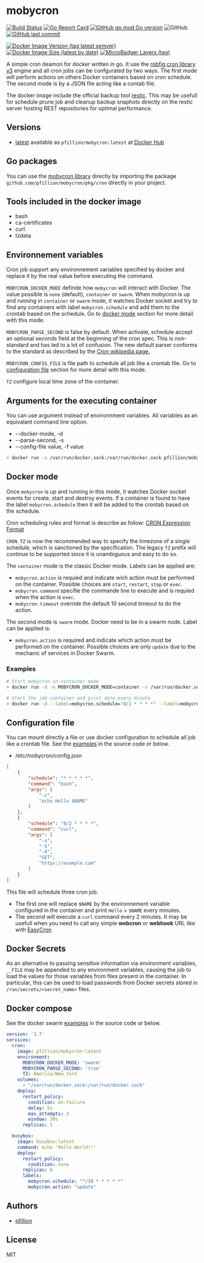 # mobycron

[![Build Status](https://drone.pfillion.com/api/badges/pfillion/mobycron/status.svg?branch=master)](https://drone.pfillion.com/pfillion/mobycron)
[![Go Report Card](https://goreportcard.com/badge/github.com/pfillion/mobycron)](https://goreportcard.com/report/github.com/pfillion/mobycron)
[![GitHub go.mod Go version](https://img.shields.io/github/go-mod/go-version/pfillion/mobycron)](https://golang.org/ "The Go Programming Language")
![GitHub](https://img.shields.io/github/license/pfillion/mobycron)
[![GitHub last commit](https://img.shields.io/github/last-commit/pfillion/mobycron?logo=github)](https://github.com/pfillion/mobycron "GitHub projet")

[![Docker Image Version (tag latest semver)](https://img.shields.io/docker/v/pfillion/mobycron/latest?logo=docker)](https://hub.docker.com/r/pfillion/mobycron "Docker Hub Repository")
[![Docker Image Size (latest by date)](https://img.shields.io/docker/image-size/pfillion/mobycron/latest?logo=docker)](https://microbadger.com/images/pfillion/mobycron "Get your own commit badge on microbadger.com")
[![MicroBadger Layers (tag)](https://img.shields.io/microbadger/layers/pfillion/mobycron/latest?logo=docker)](https://microbadger.com/images/pfillion/mobycron "Get your own commit badge on microbadger.com")

A simple cron deamon for docker written in go. It use the [robfig cron library v3](https://github.com/robfig/cron/tree/v3) engine and all cron jobs can be confgurated by two ways. The first mode will perform actions on others Docker containers based on cron schedule. The second mode is by a JSON file acting like a contab file.

The docker image include the official backup tool [restic](https://github.com/restic/restic). This may be usefull for schedule prune job and cleanup backup snaphots directly on the restic server hosting REST repositories for optimal performance.

## Versions

* [latest](https://github.com/pfillion/mobycron/tree/master) available as ```pfillion/mobycron:latest``` at [Docker Hub](https://hub.docker.com/r/pfillion/mobycron/)

## Go packages

You can use the [mobycron library](https://github.com/pfillion/mobycron) directly by importing the package ```github.com/pfillion/mobycron/pkg/cron``` directly in your project.

## Tools included in the docker image

* bash
* ca-certificates
* curl
* tzdata

## Environnement variables

Cron job support any environnement variables specified by docker and replace it by the real value before executing the command.

```MOBYCRON_DOCKER_MODE``` definde how ```mobycron``` will interact with Docker. The value possible is ```none``` (default), ```container``` or ```swarm```. When mobycron is up and running in ```container``` or ```swarm``` mode, it watches Docker socket and try to find any containers with label ```mobycron.schedule``` and add them to the crontab based on the schedule. Go to [docker mode](#docker-mode) section for more detail with this mode.

```MOBYCRON_PARSE_SECOND``` is false by default. When activate, schedule accept an optional seconds field at the beginning of the cron spec. This is non-standard and has led to a lot of confusion. The new default parser conforms to the standard as described by the [Cron wikipedia page.](https://en.wikipedia.org/wiki/Cron)

```MOBYCRON_CONFIG_FILE``` is file path to schedule all job like a crontab file. Go to [configuration file](#configuration-file) section for more detail with this mode.

```TZ``` configure local time zone of the container.

## Arguments for the executing container

You can use argument instead of environnment variables. All variables as an equivalant command line option.

* --docker-mode, -d
* --parse-second, -s
* --config-file value, -f value

```sh
> docker run -v /var/run/docker.sock:/var/run/docker.sock pfillion/mobycron:latest --docker-mode=true --parse-second=false
```

## Docker mode

Once ```mobycron``` is up and running in this mode, it watches Docker socket events for create, start and destroy events. If a container is found to have the label ```mobycron.schedule``` then it will be added to the crontab based on the schedule.

Cron scheduling rules and format is describe as follow: [CRON Expression Format](https://godoc.org/github.com/robfig/cron#hdr-CRON_Expression_Format)

```CRON_TZ``` is now the recommended way to specify the timezone of a single schedule, which is sanctioned by the specification. The legacy ```TZ``` prefix will continue to be supported since it is unambiguous and easy to do so.

The ```container``` mode is the classic Docker mode. Labels can be applied are:

* ```mobycron.action``` is requied and indicate wich action must be performed on the container. Possible choices are ```start```, ```restart```, ```stop``` or ```exec```.
* ```mobycron.command``` specifie the commande line to execute and is requied when the action is ```exec```.
* ```mobycron.timeout``` override the default 10 second timeout to do the action.

The second mode is ```swarm``` mode. Docker need to be in a swarm node. Label can be applied is:

* ```mobycron.action``` is required and indicate which action must be performed on the container. Possible choices are only ```update``` due to the mechanic of services in Docker Swarm.

### Examples

```sh
# Start mobycron in container mode
> docker run -d -e MOBYCRON_DOCKER_MODE=container -v /var/run/docker.sock:/var/run/docker.sock pfillion/mobycron:latest

# Start the job container and print date every minute
> docker run -d --label=mobycron.schedule="0/1 * * * *" --label=mobycron.action="start" busybox date
```

## Configuration file

You can mount directly a file or use docker configuration to schedule all job like a crontab file. See the [examples](https://github.com/pfillion/mobycron/tree/master/examples) in the source code or below.

* /etc/mobycron/config.json

```json
[
    {
        "schedule": "* * * * *",
        "command": "bash",
        "args": [
            "-c",
            "echo Hello $NAME"
        ]
    },
    {
        "schedule": "0/2 * * * *",
        "command": "curl",
        "args": [
            "-s",
            "-S",
            "-X",
            "GET",
            "https://example.com"
        ]
    }
]
```

This file will schedule three cron job.

* The first one will replace ```$NAME``` by the environnement variable configured in the container and print ```Hello``` + ```$NAME``` every minutes.
* The second will execute a ```curl``` command every 2 minutes. It may be usefull when you need to call any simple **webcron** or **webhook** URL like with [EasyCron](https://www.easycron.com)

## Docker Secrets

As an alternative to passing sensitive information via environment variables, `__FILE` may be appended to any environment variables, causing the job to load the values for those variables from files present in the container. In particular, this can be used to load passwords from Docker secrets stored in `/run/secrets/<secret_name>` files.

## Docker compose

See the docker swarm [examples](https://github.com/pfillion/mobycron/tree/master/examples) in the source code or below.

```yml
version: '3.7'
services:
  cron:
    image: pfillion/mobycron:latest
    environment:
      MOBYCRON_DOCKER_MODE: 'swarm'
      MOBYCRON_PARSE_SECOND: 'true'
      TZ: America/New_York
    volumes:
      - "/var/run/docker.sock:/var/run/docker.sock"
    deploy:
      restart_policy:
        condition: on-failure
        delay: 5s
        max_attempts: 3
        window: 30s
      replicas: 1

  busybox:
    image: busybox:latest
    command: echo 'Hello World!!'
    deploy:
      restart_policy:
        condition: none
      replicas: 6
      labels:
        mobycron.schedule: "*/30 * * * * *"
        mobycron.action: "update"
```

## Authors

* [pfillion](https://github.com/pfillion)

## License

MIT
